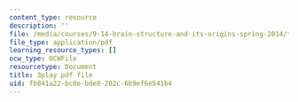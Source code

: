 ```yaml
---
content_type: resource
description: ''
file: /media/courses/9-14-brain-structure-and-its-origins-spring-2014/fb841a22bc0ebde8202c6b9ef6e541b4_555141.pdf
file_type: application/pdf
learning_resource_types: []
ocw_type: OCWFile
resourcetype: Document
title: 3play pdf file
uid: fb841a22-bc0e-bde8-202c-6b9ef6e541b4
---
```

